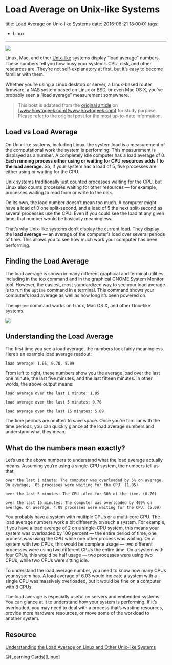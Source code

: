 # Load Average on Unix-like Systems

title: Load Average on Unix-like Systems
date: 2016-06-21 18:00:01
tags:
- Linux

----------

<img src="http://i.imgur.com/ydCQUFz.png" style="max-width: 550px;"/>

Linux, Mac, and other [Unix-like](http://www.howtogeek.com/182649/htg-explains-what-is-unix/) systems display “load average” numbers. These numbers tell you how busy your system’s CPU, disk, and other resources are. They’re not self-explanatory at first, but it’s easy to become familiar with them.
<!--more-->
Whether you’re using a Linux desktop or server, a Linux-based router firmware, a NAS system based on Linux or BSD, or even Mac OS X, you’ve probably seen a “load average” measurement somewhere.

> This post is adapted from the [original article](http://www.howtogeek.com/194642/understanding-the-load-average-on-linux-and-other-unix-like-systems/) on [www.howtogeek.com](www.howtogeek.com) for study purpose. Please refer to the original post for the most up-to-date information.

## Load vs Load Average
On Unix-like systems, including Linux, the system load is a measurement of the computational work the system is performing. This measurement is displayed as a number. A completely idle computer has a load average of 0. **Each running process either using or waiting for CPU resources adds 1 to the load average.** So, if your system has a load of 5, five processes are either using or waiting for the CPU.

Unix systems traditionally just counted processes waiting for the CPU, but Linux also counts processes waiting for other resources — for example, processes waiting to read from or write to the disk.

On its own, the load number doesn’t mean too much. A computer might have a load of 0 one split-second, and a load of 5 the next split-second as several processes use the CPU. Even if you could see the load at any given time, that number would be basically meaningless.

That’s why Unix-like systems don’t display the current load. They display the **load average** — an average of the computer’s load over several periods of time. This allows you to see how much work your computer has been performing.

## Finding the Load Average
The load average is shown in many different graphical and terminal utilities, including in the top command and in the graphical GNOME System Monitor tool. However, the easiest, most standardized way to see your load average is to run the `uptime` command in a terminal. This command shows your computer’s load average as well as how long it’s been powered on.

The `uptime` command works on Linux, Mac OS X, and other Unix-like systems.

![](http://www.howtogeek.com/wp-content/uploads/2014/08/650x219xtop-command-load-average-on-linux.png.pagespeed.gp+jp+jw+pj+js+rj+rp+rw+ri+cp+md.ic.LyZvGdrp9p.png)

## Understanding the Load Average
The first time you see a load average, the numbers look fairly meaningless. Here’s an example load average readout:
```plain
load average: 1.05, 0.70, 5.09
```
From left to right, these numbers show you the average load over the last one minute, the last five minutes, and the last fifteen minutes. In other words, the above output means:
```plain
load average over the last 1 minute: 1.05

load average over the last 5 minutes: 0.70

load average over the last 15 minutes: 5.09
```
The time periods are omitted to save space. Once you’re familiar with the time periods, you can quickly glance at the load average numbers and understand what they mean.

## What do the numbers mean exactly?
Let’s use the above numbers to understand what the load average actually means. Assuming you’re using a single-CPU system, the numbers tell us that:
```plain
over the last 1 minute: The computer was overloaded by 5% on average. On average, .05 processes were waiting for the CPU. (1.05)

over the last 5 minutes: The CPU idled for 30% of the time. (0.70)

over the last 15 minutes: The computer was overloaded by 409% on average. On average, 4.09 processes were waiting for the CPU. (5.09)
```
You probably have a system with multiple CPUs or a multi-core CPU. The load average numbers work a bit differently on such a system. For example, if you have a load average of 2 on a single-CPU system, this means your system was overloaded by 100 percent — the entire period of time, one process was using the CPU while one other process was waiting. On a system with two CPUs, this would be complete usage — two different processes were using two different CPUs the entire time. On a system with four CPUs, this would be half usage — two processes were using two CPUs, while two CPUs were sitting idle.

To understand the load average number, you need to know how many CPUs your system has. A load average of 6.03 would indicate a system with a single CPU was massively overloaded, but it would be fine on a computer with 8 CPUs.

The load average is especially useful on servers and embedded systems. You can glance at it to understand how your system is performing. If it’s overloaded, you may need to deal with a process that’s wasting resources, provide more hardware resources, or move some of the workload to another system.

## Resource
[Understanding the Load Average on Linux and Other Unix-like Systems](http://www.howtogeek.com/194642/understanding-the-load-average-on-linux-and-other-unix-like-systems/)

@(Learning Cards)[Linux]


